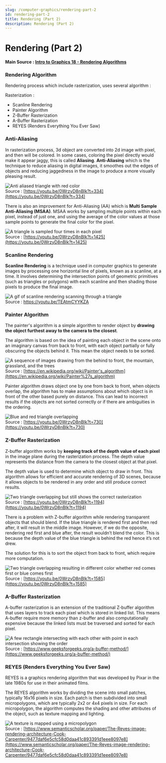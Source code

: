 ```yaml
---
slug: /computer-graphics/rendering-part-2
id: rendering-part-2
title: Rendering (Part 2)
description: Rendering (Part 2)
---
```


# Rendering (Part 2)

**Main Source : [Intro to Graphics 18 - Rendering Algorithms](https://youtu.be/0WrzyD8nBlk?t=233)**

### Rendering Algorithm

Rendering process which include rasterization, uses several algorithm :

Rasterization :

- Scanline Rendering
- Painter Algorithm
- Z-Buffer Rasterization
- A-Buffer Rasterization
- REYES (Renders Everything You Ever Saw)

### Anti-Aliasing

In rasterization process, 3d object are converted into 2d image with pixel, and then will be colored. In some cases, coloring the pixel directly would make it appear jaggy, this is called **Aliasing**. **Anti-Aliasing** which is the technique to reduce aliasing in digital images, it smoothes out the edges of objects and reducing jaggedness in the image to produce a more visually pleasing result.

![Anti aliased triangle with red color](./anti-aliasing.png)  
Source : [https://youtu.be/0WrzyD8nBlk?t=334](https://youtu.be/0WrzyD8nBlk?t=334)

There is also an improvement for Anti-Aliasing (AA) which is **Multi Sample Anti-Aliasing (MSAA)**. MSAA works by sampling multiple points within each pixel, instead of just one, and using the average of the color values at those sample points to generate the final color for the pixel.

![A triangle is sampled four times in each pixel](./multi-sample-anti-aliasing.png)  
Source : [https://youtu.be/0WrzyD8nBlk?t=1425](https://youtu.be/0WrzyD8nBlk?t=1425)

### Scanline Rendering

**Scanline Rendering** is a technique used in computer graphics to generate images by processing one horizontal line of pixels, known as a scanline, at a time. It involves determining the intersection points of geometric primitives (such as triangles or polygons) with each scanline and then shading those pixels to produce the final image.

![A gif of scanline rendering scanning through a triangle](./scanline-rendering.gif)  
Source : https://youtu.be/TEAtmCYYKZA

### Painter Algorithm

The painter's algorithm is a simple algorithm to render object by **drawing the object furthest away to the camera to the closest**.

The algorithm is based on the idea of painting each object in the scene onto an imaginary canvas from back to front, with each object partially or fully obscuring the objects behind it. This mean the object needs to be sorted.

![A sequence of images drawing from the behind to front, the mountain, grassland, and the trees](./painters-algorithm.png)  
Source : [https://en.wikipedia.org/wiki/Painter's_algorithm](https://en.wikipedia.org/wiki/Painter%27s_algorithm)

Painter algorithm draws object one by one from back to front, when objects overlap, the algorithm has to make assumptions about which object is in front of the other based purely on distance. This can lead to incorrect results if the objects are not sorted correctly or if there are ambiguities in the ordering.

![Blue and red triangle overlapping](./intersecting-triangles.png)  
Source : [https://youtu.be/0WrzyD8nBlk?t=730](https://youtu.be/0WrzyD8nBlk?t=730)

### Z-Buffer Rasterization

Z-buffer algorithm works by **keeping track of the depth value of each pixel** in the image plane during the rasterization process. The depth value represents the distance from the camera to the closest object at that pixel.

The depth value is used to determine which object to draw in front. This algorithm allows for efficient and accurate rendering of 3D scenes, because it allows objects to be rendered in any order and still produce correct results.

![Two triangle overlapping but still shows the correct rasterization](./z-buffer-algorithm.png)  
Source : [https://youtu.be/0WrzyD8nBlk?t=1194](https://youtu.be/0WrzyD8nBlk?t=1194)

There is a problem with Z-buffer algorithm while rendering transparent objects that should blend. If the blue triangle is rendered first and then red after, it will result in the middle image. However, if we do the opposite, rendering red first and blue after, the result wouldn’t blend the color. This is because the depth value of the blue triangle is behind the red hence it’s not drew.

The solution for this is to sort the object from back to front, which require more computation.

![Two triangle overlapping resulting in different color whether red comes first or blue comes first](./blending-problem.png)  
Source : [https://youtu.be/0WrzyD8nBlk?t=1585](https://youtu.be/0WrzyD8nBlk?t=1585)

### A-Buffer Rasterization

A-buffer rasterization is an extension of the traditional Z-buffer algorithm that uses layers to track each pixel which is stored in linked list. This means A-buffer require more memory than z-buffer and also computationally expensive because the linked lists must be traversed and sorted for each pixel.

![A few rectangle intersecting with each other with point in each intersection showing the order](./a-buffer-rasterization.png)  
Source : [https://www.geeksforgeeks.org/a-buffer-method/](https://www.geeksforgeeks.org/a-buffer-method/)

### REYES (Renders Everything You Ever Saw)

REYES is a graphics rendering algorithm that was developed by Pixar in the late 1980s for use in their animated films.

The REYES algorithm works by dividing the scene into small patches, typically 16x16 pixels in size. Each patch is then subdivided into small micropolygons, which are typically 2x2 or 4x4 pixels in size. For each micropolygon, the algorithm computes the shading and other attributes of the object, such as texture mapping and lighting.

![A texture is mapped using a micropolygon](./reyes.png)  
Source : [https://www.semanticscholar.org/paper/The-Reyes-image-rendering-architecture-Cook-Carpenter/9477daf6e5cfc58d0daa41c893391d1eee8097e8](https://www.semanticscholar.org/paper/The-Reyes-image-rendering-architecture-Cook-Carpenter/9477daf6e5cfc58d0daa41c893391d1eee8097e8)
